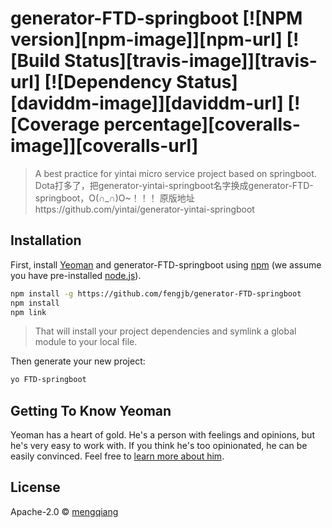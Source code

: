 # generator-FTD-springboot [![NPM version][npm-image]][npm-url] [![Build Status][travis-image]][travis-url] [![Dependency Status][daviddm-image]][daviddm-url] [![Coverage percentage][coveralls-image]][coveralls-url]
> A best practice for yintai micro service project based on springboot.
> Dota打多了，把generator-yintai-springboot名字换成generator-FTD-springboot，O(∩_∩)O~！！！
> 原版地址https://github.com/yintai/generator-yintai-springboot

## Installation

First, install [Yeoman](http://yeoman.io) and generator-FTD-springboot using [npm](https://www.npmjs.com/) (we assume you have pre-installed [node.js](https://nodejs.org/)).

>
```bash
npm install -g https://github.com/fengjb/generator-FTD-springboot
npm install
npm link
```

> That will install your project dependencies and symlink a global module to your local file. 

Then generate your new project:

```bash
yo FTD-springboot
```

## Getting To Know Yeoman

Yeoman has a heart of gold. He&#39;s a person with feelings and opinions, but he&#39;s very easy to work with. If you think he&#39;s too opinionated, he can be easily convinced. Feel free to [learn more about him](http://yeoman.io/).

## License

Apache-2.0 © [mengqiang](https://github.com/mengqiang81)
